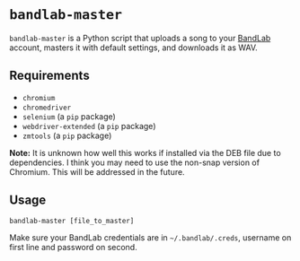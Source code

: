 # `bandlab-master`

`bandlab-master` is a Python script that uploads a song to your [BandLab](https://www.bandlab.com/) account, masters it with default settings, and downloads it as WAV.

## Requirements

* `chromium`
* `chromedriver`
* `selenium` (a `pip` package)
* `webdriver-extended` (a `pip` package)
* `zmtools` (a `pip` package)

**Note:** It is unknown how well this works if installed via the DEB file due to dependencies. I think you may need to use the non-snap version of Chromium. This will be addressed in the future.

## Usage

`bandlab-master [file_to_master]`

Make sure your BandLab credentials are in `~/.bandlab/.creds`, username on first line and password on second.
